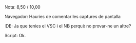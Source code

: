 Nota: 8,50 / 10,00

Navegador: Hauries de comentar les captures de pantalla

IDE: Ja que tenies el VSC i el NB perquè no provar-ne un altre?

Script: Ok.